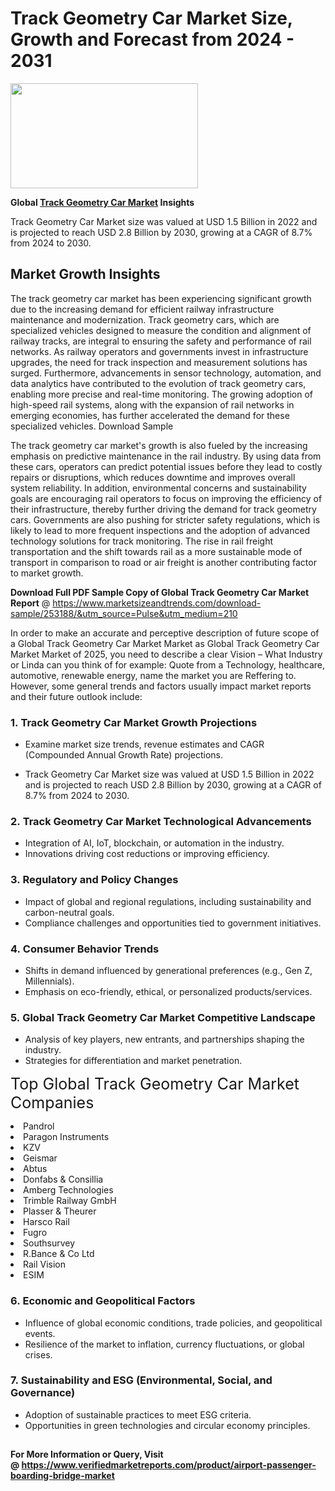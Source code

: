 <H1>Track Geometry Car Market Size, Growth and Forecast from 2024 - 2031</H1><img class="aligncenter size-medium wp-image-584254" src="https://thirdeyenews.in/wp-content/uploads/2024/09/Global-Market-Research-300x168.jpeg" alt="" width="300" height="168" /><p><strong>Global&nbsp;<a href="https://www.marketsizeandtrends.com/download-sample/253188/&amp;utm_source=Pulse&amp;utm_medium=210">Track Geometry Car Market</a> Insights</strong></p><p>Track Geometry Car Market size was valued at USD 1.5 Billion in 2022 and is projected to reach USD 2.8 Billion by 2030, growing at a CAGR of 8.7% from 2024 to 2030.</p><p><h2>Market Growth Insights</h2> <p>The track geometry car market has been experiencing significant growth due to the increasing demand for efficient railway infrastructure maintenance and modernization. Track geometry cars, which are specialized vehicles designed to measure the condition and alignment of railway tracks, are integral to ensuring the safety and performance of rail networks. As railway operators and governments invest in infrastructure upgrades, the need for track inspection and measurement solutions has surged. Furthermore, advancements in sensor technology, automation, and data analytics have contributed to the evolution of track geometry cars, enabling more precise and real-time monitoring. The growing adoption of high-speed rail systems, along with the expansion of rail networks in emerging economies, has further accelerated the demand for these specialized vehicles. Download Sample </p> <p>The track geometry car market's growth is also fueled by the increasing emphasis on predictive maintenance in the rail industry. By using data from these cars, operators can predict potential issues before they lead to costly repairs or disruptions, which reduces downtime and improves overall system reliability. In addition, environmental concerns and sustainability goals are encouraging rail operators to focus on improving the efficiency of their infrastructure, thereby further driving the demand for track geometry cars. Governments are also pushing for stricter safety regulations, which is likely to lead to more frequent inspections and the adoption of advanced technology solutions for track monitoring. The rise in rail freight transportation and the shift towards rail as a more sustainable mode of transport in comparison to road or air freight is another contributing factor to market growth. </p><p><span class=""><strong>Download Full PDF Sample Copy of Global Track Geometry Car Market Report</strong> @ <a href="https://www.marketsizeandtrends.com/download-sample/253188/&amp;utm_source=Pulse&amp;utm_medium=210" target="_blank">https://www.marketsizeandtrends.com/download-sample/253188/&amp;utm_source=Pulse&amp;utm_medium=210</a></span></p><p>In order to make an accurate and perceptive description of future scope of a Global&nbsp;Track Geometry Car Market Market as Global&nbsp;Track Geometry Car Market Market of 2025, you need to describe a clear Vision &ndash; What Industry or Linda can you think of for example: Quote from a Technology, healthcare, automotive, renewable energy, name the market you are Reffering to. However, some general trends and factors usually impact market reports and their future outlook include:</p><h3>1.&nbsp;<strong>Track Geometry Car Market Growth Projections</strong></h3><ul><li>Examine market size trends, revenue estimates and CAGR (Compounded Annual Growth Rate) projections.</li><li><p>Track Geometry Car Market size was valued at USD 1.5 Billion in 2022 and is projected to reach USD 2.8 Billion by 2030, growing at a CAGR of 8.7% from 2024 to 2030.</p></li></ul><h3>2.&nbsp;<strong>Track Geometry Car Market Technological Advancements</strong></h3><ul><li>Integration of AI, IoT, blockchain, or automation in the industry.</li><li>Innovations driving cost reductions or improving efficiency.</li></ul><h3>3.&nbsp;<strong>Regulatory and Policy Changes</strong></h3><ul><li>Impact of global and regional regulations, including sustainability and carbon-neutral goals.</li><li>Compliance challenges and opportunities tied to government initiatives.</li></ul><h3>4.&nbsp;<strong>Consumer Behavior Trends</strong></h3><ul><li>Shifts in demand influenced by generational preferences (e.g., Gen Z, Millennials).</li><li>Emphasis on eco-friendly, ethical, or personalized products/services.</li></ul><h3>5.&nbsp;<strong>Global Track Geometry Car Market Competitive Landscape</strong></h3><ul><li>Analysis of key players, new entrants, and partnerships shaping the industry.</li><li>Strategies for differentiation and market penetration.</li></ul><p data-pm-slice="1 1 []"><span style="color: inherit; font-family: inherit; font-size: 25px;">Top Global Track Geometry Car Market Companies</span></p><div class="" data-test-id=""><p><li>Pandrol</li><li> Paragon Instruments</li><li> KZV</li><li> Geismar</li><li> Abtus</li><li> Donfabs & Consillia</li><li> Amberg Technologies</li><li> Trimble Railway GmbH</li><li> Plasser & Theurer</li><li> Harsco Rail</li><li> Fugro</li><li> Southsurvey</li><li> R.Bance & Co Ltd</li><li> Rail Vision</li><li> ESIM</li></p></div><h3>6.&nbsp;<strong>Economic and Geopolitical Factors</strong></h3><ul><li>Influence of global economic conditions, trade policies, and geopolitical events.</li><li>Resilience of the market to inflation, currency fluctuations, or global crises.</li></ul><h3>7.&nbsp;<strong>Sustainability and ESG (Environmental, Social, and Governance)</strong></h3><ul><li>Adoption of sustainable practices to meet ESG criteria.</li><li>Opportunities in green technologies and circular economy principles.</li></ul><h2><strong style="font-size: 14px;">For More Information or Query, Visit @&nbsp;</strong><a style="background-color: #ffffff; font-size: 14px;" href="https://www.marketsizeandtrends.com/report/track-geometry-car-market/" target="_blank">https://www.verifiedmarketreports.com/product/airport-passenger-boarding-bridge-market</a></h2>
